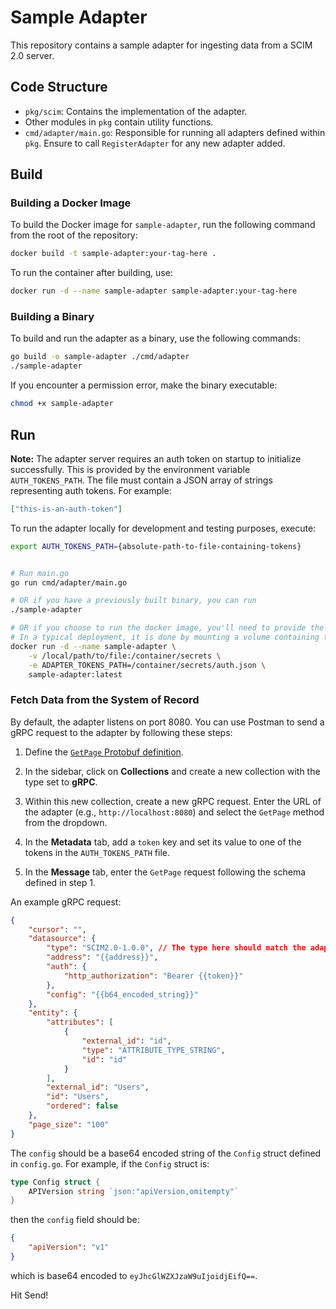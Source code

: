 # Sample Adapter

This repository contains a sample adapter for ingesting data from a SCIM 2.0 server.

## Code Structure

- `pkg/scim`: Contains the implementation of the adapter.
- Other modules in `pkg` contain utility functions.
- `cmd/adapter/main.go`: Responsible for running all adapters defined within `pkg`. Ensure to call `RegisterAdapter` for any new adapter added.

## Build

### Building a Docker Image

To build the Docker image for `sample-adapter`, run the following command from the root of the repository:

```bash
docker build -t sample-adapter:your-tag-here .
```

To run the container after building, use:

```bash
docker run -d --name sample-adapter sample-adapter:your-tag-here
```

### Building a Binary

To build and run the adapter as a binary, use the following commands:

```bash
go build -o sample-adapter ./cmd/adapter
./sample-adapter
```

If you encounter a permission error, make the binary executable:

```bash
chmod +x sample-adapter
```

## Run

**Note:**
The adapter server requires an auth token on startup to initialize successfully. This is provided by the environment variable `AUTH_TOKENS_PATH`. The file must contain a JSON array of strings representing auth tokens. For example:

```json
["this-is-an-auth-token"]
```

To run the adapter locally for development and testing purposes, execute:

```bash
export AUTH_TOKENS_PATH={absolute-path-to-file-containing-tokens}


# Run main.go
go run cmd/adapter/main.go 

# OR if you have a previously built binary, you can run
./sample-adapter

# OR if you choose to run the docker image, you'll need to provide the file and env variable.
# In a typical deployment, it is done by mounting a volume containing the file. For example:
docker run -d --name sample-adapter \
    -v /local/path/to/file:/container/secrets \
    -e ADAPTER_TOKENS_PATH=/container/secrets/auth.json \
    sample-adapter:latest
```

### Fetch Data from the System of Record

By default, the adapter listens on port 8080. You can use Postman to send a gRPC request to the adapter by following these steps:

1. Define the [`GetPage` Protobuf definition](https://github.com/SGNL-ai/adapter-framework/blob/f2cafb0d963b54c350350967906ce59776d720a1/api/adapter/v1/adapter.proto).

2. In the sidebar, click on **Collections** and create a new collection with the type set to **gRPC**.

3. Within this new collection, create a new gRPC request. Enter the URL of the adapter (e.g., `http://localhost:8080`) and select the `GetPage` method from the dropdown.

4. In the **Metadata** tab, add a `token` key and set its value to one of the tokens in the `AUTH_TOKENS_PATH` file.

5. In the **Message** tab, enter the `GetPage` request following the schema defined in step 1.

An example gRPC request:

```json
{
    "cursor": "",
    "datasource": {
        "type": "SCIM2.0-1.0.0", // The type here should match the adapter type defined in `cmd/adapter/main.go`.
        "address": "{{address}}",
        "auth": {
            "http_authorization": "Bearer {{token}}"
        },
        "config": "{{b64_encoded_string}}"
    },
    "entity": {
        "attributes": [
            {
                "external_id": "id",
                "type": "ATTRIBUTE_TYPE_STRING",
                "id": "id"
            }
        ],
        "external_id": "Users",
        "id": "Users",
        "ordered": false
    },
    "page_size": "100"
}
```

The `config` should be a base64 encoded string of the `Config` struct defined in `config.go`. For example, if the `Config` struct is:

```go
type Config struct {
    APIVersion string `json:"apiVersion,omitempty"`
}
```

then the `config` field should be:

```json
{
    "apiVersion": "v1"
}
```

which is base64 encoded to `eyJhcGlWZXJzaW9uIjoidjEifQ==`.

Hit Send!